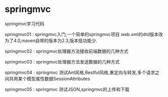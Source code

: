 # springmvc
springmvc学习代码

springmvc01 : springmvc入门,一个简单的springmvc项目 web.xml的dtd版本改为了4.0,maven自带的版本为2.3,版本低功能少.

springmvc02 : springmvc处理器方法接收前端数据的几种方式

springmvc03 : springmvc处理器方法发送数据的几种方式

springmvc04 : springmvc 测试Ant风格,Restful风格,重定向与转发,多个请求之间共用某个模型属性数据SessionAttributes

springmvc05 : springmvc 测试JSON,springmvc的上传和下载

